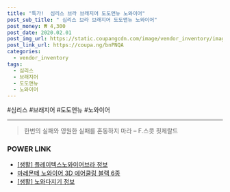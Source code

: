 ```yaml
--- 
title: "특가!  심리스 브라 브래지어 도도앤뉴 노와이어" 
post_sub_title: " 심리스 브라 브래지어 도도앤뉴 노와이어" 
post_money: ₩ 4,300 
post_date: 2020.02.01 
post_img_url: https://static.coupangcdn.com/image/vendor_inventory/images/2019/02/11/0/5/924a1daa-5eec-47cb-a346-edeb6140b952.jpg 
post_link_url: https://coupa.ng/bnPNQA 
categories: 
  - vendor_inventory 
tags: 
  - 심리스 
  - 브래지어 
  - 도도앤뉴 
  - 노와이어 
--- 
```

  #심리스 #브래지어 #도도앤뉴 #노와이어 
<hr> 

> 한번의 실패와 영원한 실패를 혼동하지 마라  – F.스콧 핏제랄드 


### POWER LINK

* <a href="https://blog.naver.com/santokki14/221767281009" target="_blank"> [생활] 플레이텍스노와이어브라 정보 </a>
* <a href="https://blog.naver.com/fasyy4321/221791123587" target="_blank">마레몬떼 노와이어 3D 에어쿨링 블랙 6종</a>
* <a href="https://blog.naver.com/sakai111/221758453419" target="_blank"> [생활] 노와다지기 정보 </a>
